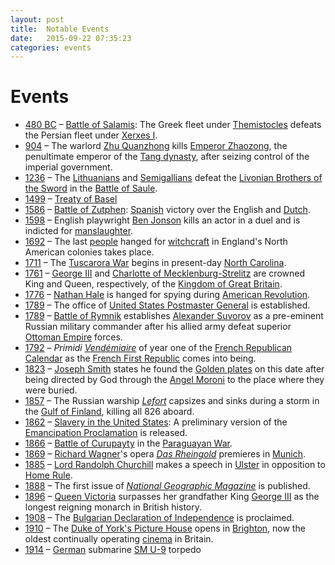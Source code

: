 ```yaml
---
layout: post
title:  Notable Events
date:   2015-09-22 07:35:23
categories: events
---
```

# Events

-   [480 BC] – [Battle of Salamis]: The Greek fleet under [Themistocles]
    defeats the Persian fleet under [Xerxes I].
-   [904] – The warlord [Zhu Quanzhong] kills [Emperor Zhaozong], the
    penultimate emperor of the [Tang dynasty], after seizing control of
    the imperial government.
-   [1236] – The [Lithuanians] and [Semigallians] defeat the [Livonian
    Brothers of the Sword] in the [Battle of Saule].
-   [1499] – [Treaty of Basel]
-   [1586] – [Battle of Zutphen]: [Spanish] victory over the English and
    [Dutch].
-   [1598] – English playwright [Ben Jonson] kills an actor in a duel
    and is indicted for [manslaughter].
-   [1692] – The last [people] hanged for [witchcraft] in England's
    North American colonies takes place.
-   [1711] – The [Tuscarora War] begins in present-day [North Carolina].
-   [1761] – [George III] and [Charlotte of Mecklenburg-Strelitz] are
    crowned King and Queen, respectively, of the [Kingdom of Great
    Britain].
-   [1776] – [Nathan Hale] is hanged for spying during [American
    Revolution].
-   [1789] – The office of [United States Postmaster General]
    is established.
-   [1789] – [Battle of Rymnik] establishes [Alexander Suvorov] as a
    pre-eminent Russian military commander after his allied army defeat
    superior [Ottoman Empire] forces.
-   [1792] – *Primidi [Vendémiaire]* of year one of the [French
    Republican Calendar] as the [French First Republic] comes
    into being.
-   [1823] – [Joseph Smith] states he found the [Golden plates] on this
    date after being directed by God through the [Angel Moroni] to the
    place where they were buried.
-   [1857] – The Russian warship *[Lefort]* capsizes and sinks during a
    storm in the [Gulf of Finland], killing all 826 aboard.
-   [1862] – [Slavery in the United States]: A preliminary version of
    the [Emancipation Proclamation] is released.
-   [1866] – [Battle of Curupayty] in the [Paraguayan War].
-   [1869] – [Richard Wagner]'s opera *[Das Rheingold]* premieres in
    [Munich].
-   [1885] – [Lord Randolph Churchill] makes a speech in [Ulster] in
    opposition to [Home Rule].
-   [1888] – The first issue of *[National Geographic Magazine]*
    is published.
-   [1896] – [Queen Victoria] surpasses her grandfather King [George
    III] as the longest reigning monarch in British history.
-   [1908] – The [Bulgarian Declaration of Independence] is proclaimed.
-   [1910] – The [Duke of York's Picture House] opens in [Brighton], now
    the oldest continually operating [cinema] in Britain.
-   [1914] – [German] submarine [SM U-9] torpedo

  [480 BC]: https://en.wikipedia.org/wiki/480_BC "wikilink"
  [Battle of Salamis]: https://en.wikipedia.org/wiki/Battle_of_Salamis "wikilink"
  [Themistocles]: https://en.wikipedia.org/wiki/Themistocles "wikilink"
  [Xerxes I]: https://en.wikipedia.org/wiki/Xerxes_I "wikilink"
  [904]: https://en.wikipedia.org/wiki/904 "wikilink"
  [Zhu Quanzhong]: https://en.wikipedia.org/wiki/Zhu_Quanzhong "wikilink"
  [Emperor Zhaozong]: https://en.wikipedia.org/wiki/Emperor_Zhaozong_of_Tang "wikilink"
  [Tang dynasty]: https://en.wikipedia.org/wiki/Tang_dynasty "wikilink"
  [1236]: https://en.wikipedia.org/wiki/1236 "wikilink"
  [Lithuanians]: https://en.wikipedia.org/wiki/Lithuanians "wikilink"
  [Semigallians]: https://en.wikipedia.org/wiki/Semigallians "wikilink"
  [Livonian Brothers of the Sword]: https://en.wikipedia.org/wiki/Livonian_Brothers_of_the_Sword "wikilink"
  [Battle of Saule]: https://en.wikipedia.org/wiki/Battle_of_Saule "wikilink"
  [1499]: https://en.wikipedia.org/wiki/1499 "wikilink"
  [Treaty of Basel]: https://en.wikipedia.org/wiki/Treaty_of_Basel_(1499) "wikilink"
  [1586]: https://en.wikipedia.org/wiki/1586 "wikilink"
  [Battle of Zutphen]: https://en.wikipedia.org/wiki/Battle_of_Zutphen "wikilink"
  [Spanish]: https://en.wikipedia.org/wiki/Spanish_Empire "wikilink"
  [Dutch]: https://en.wikipedia.org/wiki/Dutch_Republic "wikilink"
  [1598]: https://en.wikipedia.org/wiki/1598 "wikilink"
  [Ben Jonson]: https://en.wikipedia.org/wiki/Ben_Jonson "wikilink"
  [manslaughter]: https://en.wikipedia.org/wiki/manslaughter "wikilink"
  [1692]: https://en.wikipedia.org/wiki/1692 "wikilink"
  [people]: https://en.wikipedia.org/wiki/Salem_witch_trials "wikilink"
  [witchcraft]: https://en.wikipedia.org/wiki/witchcraft "wikilink"
  [1711]: https://en.wikipedia.org/wiki/1711 "wikilink"
  [Tuscarora War]: https://en.wikipedia.org/wiki/Tuscarora_War "wikilink"
  [North Carolina]: https://en.wikipedia.org/wiki/North_Carolina "wikilink"
  [1761]: https://en.wikipedia.org/wiki/1761 "wikilink"
  [George III]: https://en.wikipedia.org/wiki/George_III_of_the_United_Kingdom "wikilink"
  [Charlotte of Mecklenburg-Strelitz]: https://en.wikipedia.org/wiki/Charlotte_of_Mecklenburg-Strelitz "wikilink"
  [Kingdom of Great Britain]: https://en.wikipedia.org/wiki/Kingdom_of_Great_Britain "wikilink"
  [1776]: https://en.wikipedia.org/wiki/1776 "wikilink"
  [Nathan Hale]: https://en.wikipedia.org/wiki/Nathan_Hale "wikilink"
  [American Revolution]: https://en.wikipedia.org/wiki/American_Revolution "wikilink"
  [1789]: https://en.wikipedia.org/wiki/1789 "wikilink"
  [United States Postmaster General]: https://en.wikipedia.org/wiki/United_States_Postmaster_General "wikilink"
  [Battle of Rymnik]: https://en.wikipedia.org/wiki/Battle_of_Rymnik "wikilink"
  [Alexander Suvorov]: https://en.wikipedia.org/wiki/Alexander_Suvorov "wikilink"
  [Ottoman Empire]: https://en.wikipedia.org/wiki/Ottoman_Empire "wikilink"
  [1792]: https://en.wikipedia.org/wiki/1792 "wikilink"
  [Vendémiaire]: https://en.wikipedia.org/wiki/Vendémiaire "wikilink"
  [French Republican Calendar]: https://en.wikipedia.org/wiki/French_Republican_Calendar "wikilink"
  [French First Republic]: https://en.wikipedia.org/wiki/French_First_Republic "wikilink"
  [1823]: https://en.wikipedia.org/wiki/1823 "wikilink"
  [Joseph Smith]: https://en.wikipedia.org/wiki/Joseph_Smith "wikilink"
  [Golden plates]: https://en.wikipedia.org/wiki/Golden_plates "wikilink"
  [Angel Moroni]: https://en.wikipedia.org/wiki/Angel_Moroni "wikilink"
  [1857]: https://en.wikipedia.org/wiki/1857 "wikilink"
  [Lefort]: https://en.wikipedia.org/wiki/Russian_ship_of_the_line_Lefort "wikilink"
  [Gulf of Finland]: https://en.wikipedia.org/wiki/Gulf_of_Finland "wikilink"
  [1862]: https://en.wikipedia.org/wiki/1862 "wikilink"
  [Slavery in the United States]: https://en.wikipedia.org/wiki/Slavery_in_the_United_States "wikilink"
  [Emancipation Proclamation]: https://en.wikipedia.org/wiki/Emancipation_Proclamation "wikilink"
  [1866]: https://en.wikipedia.org/wiki/1866 "wikilink"
  [Battle of Curupayty]: https://en.wikipedia.org/wiki/Battle_of_Curupayty "wikilink"
  [Paraguayan War]: https://en.wikipedia.org/wiki/Paraguayan_War "wikilink"
  [1869]: https://en.wikipedia.org/wiki/1869 "wikilink"
  [Richard Wagner]: https://en.wikipedia.org/wiki/Richard_Wagner "wikilink"
  [Das Rheingold]: https://en.wikipedia.org/wiki/Das_Rheingold "wikilink"
  [Munich]: https://en.wikipedia.org/wiki/Munich "wikilink"
  [1885]: https://en.wikipedia.org/wiki/1885 "wikilink"
  [Lord Randolph Churchill]: https://en.wikipedia.org/wiki/Lord_Randolph_Churchill "wikilink"
  [Ulster]: https://en.wikipedia.org/wiki/Ulster "wikilink"
  [Home Rule]: https://en.wikipedia.org/wiki/Irish_Home_Rule_movement "wikilink"
  [1888]: https://en.wikipedia.org/wiki/1888 "wikilink"
  [National Geographic Magazine]: https://en.wikipedia.org/wiki/National_Geographic_Magazine "wikilink"
  [1896]: https://en.wikipedia.org/wiki/1896 "wikilink"
  [Queen Victoria]: https://en.wikipedia.org/wiki/Queen_Victoria "wikilink"
  [1908]: https://en.wikipedia.org/wiki/1908 "wikilink"
  [Bulgarian Declaration of Independence]: https://en.wikipedia.org/wiki/Bulgarian_Declaration_of_Independence "wikilink"
  [1910]: https://en.wikipedia.org/wiki/1910 "wikilink"
  [Duke of York's Picture House]: https://en.wikipedia.org/wiki/Duke_of_York's_Picture_House "wikilink"
  [Brighton]: https://en.wikipedia.org/wiki/Brighton "wikilink"
  [cinema]: https://en.wikipedia.org/wiki/Movie_theater "wikilink"
  [1914]: https://en.wikipedia.org/wiki/1914 "wikilink"
  [German]: https://en.wikipedia.org/wiki/German_Empire "wikilink"
  [SM U-9]: https://en.wikipedia.org/wiki/SM_U-9 "wikilink"
